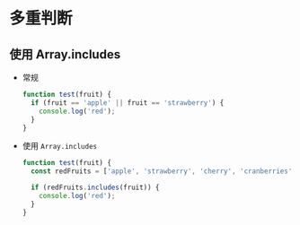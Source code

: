 # 多重判断

## 使用 Array.includes

- 常规

    ```js
    function test(fruit) {
      if (fruit == 'apple' || fruit == 'strawberry') {
        console.log('red');
      }
    }
    ```

- 使用 `Array.includes`

    ```js
    function test(fruit) {
      const redFruits = ['apple', 'strawberry', 'cherry', 'cranberries'];

      if (redFruits.includes(fruit)) {
        console.log('red');
      }
    }
    ```
